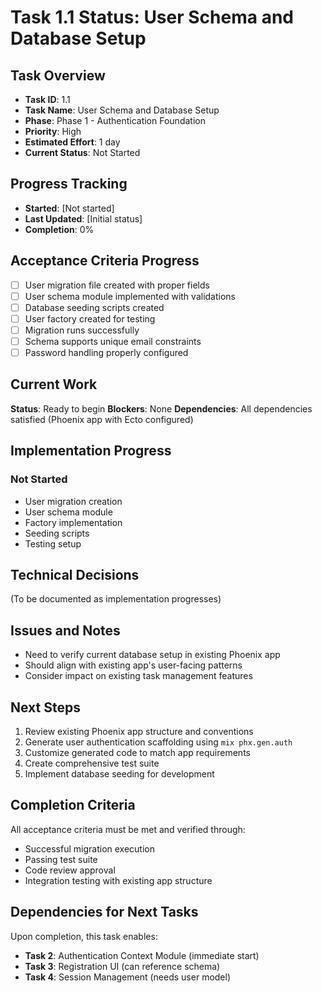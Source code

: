 # Task 1.1 Status: User Schema and Database Setup

## Task Overview
- **Task ID**: 1.1
- **Task Name**: User Schema and Database Setup
- **Phase**: Phase 1 - Authentication Foundation
- **Priority**: High
- **Estimated Effort**: 1 day
- **Current Status**: Not Started

## Progress Tracking
- **Started**: [Not started]
- **Last Updated**: [Initial status]
- **Completion**: 0%

## Acceptance Criteria Progress
- [ ] User migration file created with proper fields
- [ ] User schema module implemented with validations
- [ ] Database seeding scripts created
- [ ] User factory created for testing
- [ ] Migration runs successfully
- [ ] Schema supports unique email constraints
- [ ] Password handling properly configured

## Current Work
**Status**: Ready to begin
**Blockers**: None
**Dependencies**: All dependencies satisfied (Phoenix app with Ecto configured)

## Implementation Progress
### Not Started
- User migration creation
- User schema module
- Factory implementation
- Seeding scripts
- Testing setup

## Technical Decisions
(To be documented as implementation progresses)

## Issues and Notes
- Need to verify current database setup in existing Phoenix app
- Should align with existing app's user-facing patterns
- Consider impact on existing task management features

## Next Steps
1. Review existing Phoenix app structure and conventions
2. Generate user authentication scaffolding using `mix phx.gen.auth`
3. Customize generated code to match app requirements
4. Create comprehensive test suite
5. Implement database seeding for development

## Completion Criteria
All acceptance criteria must be met and verified through:
- Successful migration execution
- Passing test suite
- Code review approval
- Integration testing with existing app structure

## Dependencies for Next Tasks
Upon completion, this task enables:
- **Task 2**: Authentication Context Module (immediate start)
- **Task 3**: Registration UI (can reference schema)
- **Task 4**: Session Management (needs user model)